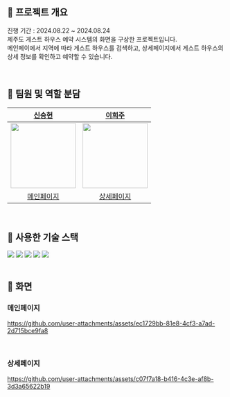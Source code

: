 ##  :tangerine: 프로젝트 개요
진행 기간 : 2024.08.22 ~ 2024.08.24 <br>
제주도 게스트 하우스 예약 시스템의 화면을 구상한 프로젝트입니다. <br>
메인페이에서 지역에 따라 게스트 하우스를 검색하고,
상세페이지에서 게스트 하우스의 상세 정보를 확인하고 예약할 수 있습니다.

<br>

##  :tangerine: 팀원 및 역할 분담
|  [신승현](https://github.com/Shin-seung-hyun) |  [이희주](https://github.com/Heeju-Lee)  | 
| :----------------------------------------------------: | :----------------------------------------------------: |
| <img src ="https://avatars.githubusercontent.com/u/59863297?v=4" width="150" /> | <img src ="https://avatars.githubusercontent.com/u/174020605?v=4" width="150" /> |
|  [메인페이지](#메인페이지) |  [상세페이지](#상세페이지)  | 
<br>

## :tangerine: 사용한 기술 스택 
<div>
  <img src="https://img.shields.io/badge/html5-E34F26?style=for-the-badge&logo=html5&logoColor=white">
  <img src="https://img.shields.io/badge/css-1572B6?style=for-the-badge&logo=css3&logoColor=white">
  <img src="https://img.shields.io/badge/javascript-F7DF1E?style=for-the-badge&logo=javascript&logoColor=black">
  <img src="https://img.shields.io/badge/jquery-0769AD?style=for-the-badge&logo=jquery&logoColor=white">
  <img src="https://img.shields.io/badge/bootstrap-7952B3?style=for-the-badge&logo=bootstrap&logoColor=white">
</div>
<br>

##  :tangerine: 화면 
### 메인페이지
https://github.com/user-attachments/assets/ec1729bb-81e8-4cf3-a7ad-2d715bce9fa8

<br>

### 상세페이지
https://github.com/user-attachments/assets/c07f7a18-b416-4c3e-af8b-3d3a65622b19




